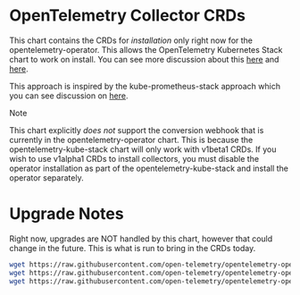 # OpenTelemetry Collector CRDs

This chart contains the CRDs for _*installation*_ only right now for the opentelemetry-operator. This allows the OpenTelemetry Kubernetes Stack chart to work on install. You can see more discussion about this [here](https://github.com/open-telemetry/opentelemetry-helm-charts/issues/677) and [here](https://github.com/open-telemetry/opentelemetry-helm-charts/pull/1203).

This approach is inspired by the kube-prometheus-stack approach which you can see discussion on [here](https://github.com/prometheus-community/helm-charts/issues/3548).

> [!NOTE]
> This chart explicitly _does not_ support the conversion webhook that is currently in the opentelemetry-operator chart. This is because the opentelemetry-kube-stack chart will only work with v1beta1 CRDs. If you wish to use v1alpha1 CRDs to install collectors, you must disable the operator installation as part of the opentelemetry-kube-stack and install the operator separately.

# Upgrade Notes

Right now, upgrades are NOT handled by this chart, however that could change in the future. This is what is run to bring in the CRDs today.

```bash
wget https://raw.githubusercontent.com/open-telemetry/opentelemetry-operator/main/config/crd/bases/opentelemetry.io_opentelemetrycollectors.yaml
wget https://raw.githubusercontent.com/open-telemetry/opentelemetry-operator/main/config/crd/bases/opentelemetry.io_opampbridges.yaml
wget https://raw.githubusercontent.com/open-telemetry/opentelemetry-operator/main/config/crd/bases/opentelemetry.io_instrumentations.yaml\n
```
